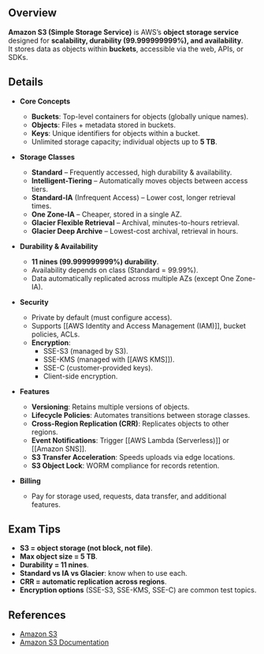 ## **Overview**
**Amazon S3 (Simple Storage Service)** is AWS’s **object storage service** designed for **scalability, durability (99.999999999%), and availability**.  
It stores data as objects within **buckets**, accessible via the web, APIs, or SDKs.

## **Details**
- **Core Concepts**
	- **Buckets**: Top-level containers for objects (globally unique names).  
	- **Objects**: Files + metadata stored in buckets.  
	- **Keys**: Unique identifiers for objects within a bucket.  
	- Unlimited storage capacity; individual objects up to **5 TB**.

- **Storage Classes**
	- **Standard** – Frequently accessed, high durability & availability.  
	- **Intelligent-Tiering** – Automatically moves objects between access tiers.  
	- **Standard-IA** (Infrequent Access) – Lower cost, longer retrieval times.  
	- **One Zone-IA** – Cheaper, stored in a single AZ.  
	- **Glacier Flexible Retrieval** – Archival, minutes-to-hours retrieval.  
	- **Glacier Deep Archive** – Lowest-cost archival, retrieval in hours.  

- **Durability & Availability**
	- **11 nines (99.999999999%) durability**.  
	- Availability depends on class (Standard = 99.99%).  
	- Data automatically replicated across multiple AZs (except One Zone-IA).  

- **Security**
	- Private by default (must configure access).  
	- Supports [[AWS Identity and Access Management (IAM)]], bucket policies, ACLs.  
	- **Encryption**:
		- SSE-S3 (managed by S3).  
		- SSE-KMS (managed with [[AWS KMS]]).  
		- SSE-C (customer-provided keys).  
		- Client-side encryption.  

- **Features**
	- **Versioning**: Retains multiple versions of objects.  
	- **Lifecycle Policies**: Automates transitions between storage classes.  
	- **Cross-Region Replication (CRR)**: Replicates objects to other regions.  
	- **Event Notifications**: Trigger [[AWS Lambda (Serverless)]] or [[Amazon SNS]].  
	- **S3 Transfer Acceleration**: Speeds uploads via edge locations.  
	- **S3 Object Lock**: WORM compliance for records retention.  

- **Billing**
	- Pay for storage used, requests, data transfer, and additional features.  

## **Exam Tips**
- **S3 = object storage (not block, not file)**.  
- **Max object size = 5 TB**.  
- **Durability = 11 nines**.  
- **Standard vs IA vs Glacier**: know when to use each.  
- **CRR = automatic replication across regions**.  
- **Encryption options** (SSE-S3, SSE-KMS, SSE-C) are common test topics.  

## **References**
- [Amazon S3](https://aws.amazon.com/s3/)  
- [Amazon S3 Documentation](https://docs.aws.amazon.com/AmazonS3/latest/userguide/Welcome.html)  
